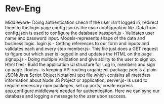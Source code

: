 # Rev-Eng


Middleware- Doing authentication chech If the user isn't logged in, redirect them to the login page config.json is the main configuration file. Data from config.json is used to configure the database passport.js - Validates user name and password input. Models-represents shape of the data and business logic. login.js - Getting references to our form and inputs and validates each and every step member.js- This file just does a GET request to figure out which user is logged in and updates the HTML on the page signup.js - Doing multiple Validation and give ability to the user to sign up. Html files- Build the application UI structure for Log In, members and sign up page. Routes- is keeping API routing organized. package.json is a plain JSON(Java Script Object Notation) text file which contains all metadata information about Node JS Project or application. server.js- Is used to require necessary npm packeges, set up ports, create express app,configure middleware needed for authentication. Here we can sync our database and logging a message to the user upon success.

